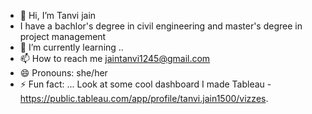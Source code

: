 - 👋 Hi, I’m Tanvi jain
- I have a bachlor's degree in civil engineering and master's degree in project management
- 🌱 I’m currently learning ..
- 📫 How to reach me jaintanvi1245@gmail.com
- 😄 Pronouns: she/her
- ⚡ Fun fact: ...
Look at some cool dashboard I made Tableau - https://public.tableau.com/app/profile/tanvi.jain1500/vizzes.


<!---
Tanvijain1245/Tanvijain1245 is a ✨ special ✨ repository because its `README.md` (this file) appears on your GitHub profile.
You can click the Preview link to take a look at your changes.
--->
